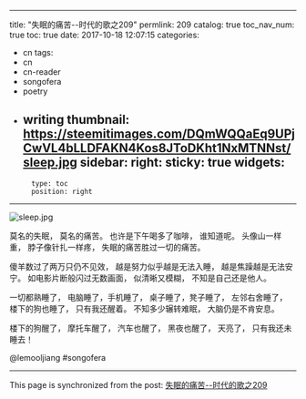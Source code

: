 
---
title: "失眠的痛苦--时代的歌之209"
permlink: 209
catalog: true
toc_nav_num: true
toc: true
date: 2017-10-18 12:07:15
categories:
- cn
tags:
- cn
- cn-reader
- songofera
- poetry
- writing
thumbnail: https://steemitimages.com/DQmWQQaEq9UPjCwVL4bLLDFAKN4Kos8JToDKht1NxMTNNst/sleep.jpg
sidebar:
    right:
        sticky: true
widgets:
    -
        type: toc
        position: right
---


![sleep.jpg](https://steemitimages.com/DQmWQQaEq9UPjCwVL4bLLDFAKN4Kos8JToDKht1NxMTNNst/sleep.jpg)

莫名的失眠，
莫名的痛苦。
也许是下午喝多了咖啡，
谁知道呢。
头像山一样重，
脖子像针扎一样疼，
失眠的痛苦胜过一切的痛苦。

傻羊数过了两万只仍不见效，
越是努力似乎越是无法入睡，
越是焦躁越是无法安宁。
如电影片断般闪过无数画面，
似清晰又模糊，
不知是自己还是他人。

一切都熟睡了，
电脑睡了，手机睡了，
桌子睡了，凳子睡了，
左邻右舍睡了，
楼下的狗也睡了，
只有我还醒着。
不知多少辗转难眠，
大脑仍是不肯安息。

楼下的狗醒了，
摩托车醒了，
汽车也醒了，
黑夜也醒了，
天亮了，
只有我还未睡去！

@lemooljiang #songofera

- - -

This page is synchronized from the post: [失眠的痛苦--时代的歌之209](https://steemit.com/@lemooljiang/209)
